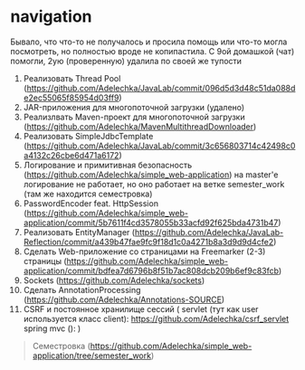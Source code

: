 # navigation
Бывало, что что-то не получалось и просила помощь или что-то могла посмотреть, но полностью вроде не копипастила. С 9ой домашкой (чат) помогли, 2ую (проверенную) удалила по своей же тупости

01. Реализовать Thread Pool (https://github.com/Adelechka/JavaLab/commit/096d5d3d48c51da088de2ec55065f85954d03ff9)
02. JAR-приложения для многопоточной загрузки (удалено)
03. Реализлвать Maven-проект для многопоточной загрузки (https://github.com/Adelechka/MavenMultithreadDownloader)
04. Реализовать SimpleJdbcTemplate (https://github.com/Adelechka/JavaLab/commit/3c656803714c42498c0a4132c26cbe6d471a6172)
05. Логирование и примитивная безопасность (https://github.com/Adelechka/simple_web-application)
    на master'e логирование не работает, но оно работает на ветке semester_work (там же находится семестровка)
06. PasswordEncoder feat. HttpSession (https://github.com/Adelechka/simple_web-application/commit/5b7611f4cd3578055b33acfd92f625bda4731b47)
07. Реализовать EntityManager (https://github.com/Adelechka/JavaLab-Reflection/commit/a439b47fae9fc9f18d1c0a4271b8a3d9d9d4cfe2)
08. Сделать Web-приложение со страницами на Freemarker (2-3) страницы (https://github.com/Adelechka/simple_web-application/commit/bdfea7d6796b8f51b7ac808dcb209b6ef9c83fcb)
09. Sockets (https://github.com/Adelechka/sockets)
10. Сделать AnnotationProcessing (https://github.com/Adelechka/Annotations-SOURCE)
11. CSRF и постоянное хранилище сессий (
        servlet (тут как user используется класс client): https://github.com/Adelechka/csrf_servlet
        spring mvc (): 
        )

> Семестровка (https://github.com/Adelechka/simple_web-application/tree/semester_work)
